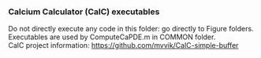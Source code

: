 ### Calcium Calculator (CalC) executables
Do not directly execute any code in this folder: go directly to Figure folders.<br>
Executables are used by ComputeCaPDE.m in COMMON folder.<br>
CalC project information: <https://github.com/mvvik/CalC-simple-buffer>
